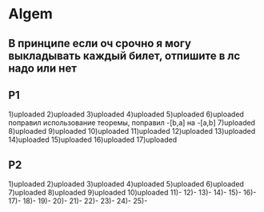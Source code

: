 # Algem
## В принципе если оч срочно я могу выкладывать каждый билет, отпишите в лс надо или нет
## P1
1)uploaded
2)uploaded
3)uploaded
4)uploaded
5)uploaded
6)uploaded поправил использование теоремы, поправил -[b,a] на -[a,b]
7)uploaded
8)uploaded
9)uploaded
10)uploaded
11)uploaded
12)uploaded
13)uploaded
14)uploaded
15)uploaded
16)uploaded
17)uploaded
## P2
1)uploaded
2)uploaded
3)uploaded
4)uploaded
5)uploaded
6)uploaded
7)uploaded
8)uploaded
9)uploaded
10)uploaded
11)-
12)-
13)-
14)-
15)-
16)-
17)-
18)-
19)-
20)-
21)-
22)-
23)-
24)-
25)-
